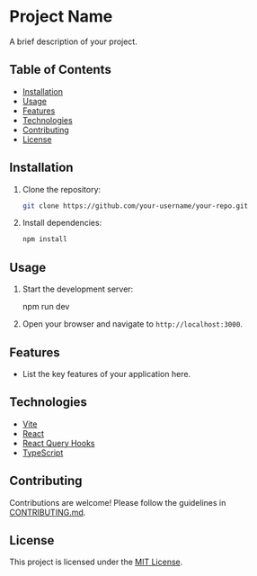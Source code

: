 # Project Name

A brief description of your project.

## Table of Contents

- [Installation](#installation)
- [Usage](#usage)
- [Features](#features)
- [Technologies](#technologies)
- [Contributing](#contributing)
- [License](#license)

## Installation

1. Clone the repository:

   ```bash
   git clone https://github.com/your-username/your-repo.git
   ```

2. Install dependencies:

   ```bash
   npm install
   ```

## Usage

1. Start the development server:

   npm run dev

2. Open your browser and navigate to `http://localhost:3000`.

## Features

- List the key features of your application here.

## Technologies

- [Vite](https://vitejs.dev/)
- [React](https://reactjs.org/)
- [React Query Hooks](https://react-query.tanstack.com/)
- [TypeScript](https://www.typescriptlang.org/)

## Contributing

Contributions are welcome! Please follow the guidelines in [CONTRIBUTING.md](CONTRIBUTING.md).

## License

This project is licensed under the [MIT License](LICENSE).
